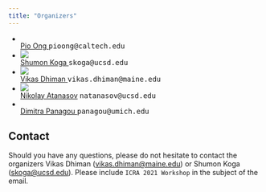 ```yaml
---
title: "Organizers"
---
```


<div class="index-key">
<div class="wrap2" >
<div class="index-key-box clear" >
<div class="index-key-right">
<ul class="clear">

<li> <a href="">
<div> <img src="" class="speaker-mugshot"/> </div>
<span>Pio Ong</span> </a>
<tt> pioong@caltech.edu </tt>
</li>


<li> <a href="https://shumon0423.github.io/">
<div> <img src="assets/fig/shumon.png" class="speaker-mugshot"/> </div>
<span>Shumon Koga</span> </a>
<tt> skoga@ucsd.edu </tt>
</li>


<li> <a href="https://vikasdhiman.info">
<div> <img src="assets/fig/vdhiman.jpg" class="speaker-mugshot"/> </div>
<span>Vikas Dhiman</span> </a>
<tt> vikas.dhiman@maine.edu </tt>
</li>

<li> <a href="https://natanaso.github.io">
<div> <img src="assets/fig/Atanasov.jpg" class="speaker-mugshot"/> </div>
<span>Nikolay Atanasov</span></a>
<tt> natanasov@ucsd.edu </tt>
</li>


<li> <a href="">
<div> <img src="" class="speaker-mugshot"/> </div>
<span>Dimitra Panagou</span> </a>
<tt> panagou@umich.edu </tt>
</li>

</ul>
</div>
</div>
</div>
</div>
<div style="clear: both" ></div>

## Contact
Should you have any questions, please do not hesitate to contact the organizers Vikas Dhiman (vikas.dhiman@maine.edu) or Shumon Koga (skoga@ucsd.edu). Please include ``ICRA 2021 Workshop`` in the subject of the email. 
